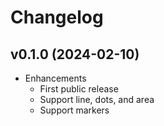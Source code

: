 # Changelog

## v0.1.0 (2024-02-10)

  * Enhancements
    * First public release
    * Support line, dots, and area
    * Support markers
